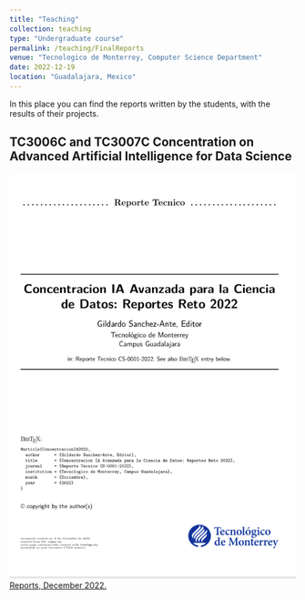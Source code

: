 ```yaml
---
title: "Teaching"
collection: teaching
type: "Undergraduate course"
permalink: /teaching/FinalReports
venue: "Tecnologico de Monterrey, Computer Science Department"
date: 2022-12-19
location: "Guadalajara, Mexico"
---
```


In this place you can find the reports written by the students, with the results of their projects.

## TC3006C and TC3007C Concentration on Advanced Artificial Intelligence for Data Science

![](../images/IMG_8902.jpg)[Reports, December 2022.](/files/ConcIA2022.pdf)
